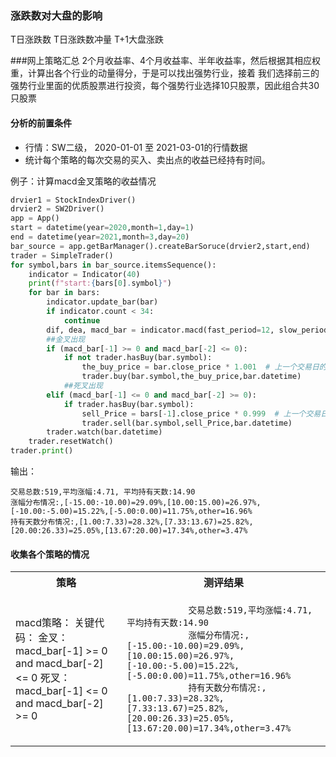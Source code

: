 

### 涨跌数对大盘的影响

T日涨跌数   T日涨跌数冲量     T+1大盘涨跌

###网上策略汇总
2个月收益率、4个月收益率、半年收益率，然后根据其相应权重，计算出各个行业的动量得分，于是可以找出强势行业，接着
我们选择前三的强势行业里面的优质股票进行投资，每个强势行业选择10只股票，因此组合共30只股票


#### 分析的前置条件

+ 行情：SW二级， 2020-01-01 至 2021-03-01的行情数据
+ 统计每个策略的每次交易的买入、卖出点的收益已经持有时间。

例子：计算macd金叉策略的收益情况 
```python
drvier1 = StockIndexDriver()
drvier2 = SW2Driver()
app = App()
start = datetime(year=2020,month=1,day=1)
end = datetime(year=2021,month=3,day=20)
bar_source = app.getBarManager().createBarSoruce(drvier2,start,end)
trader = SimpleTrader()
for symbol,bars in bar_source.itemsSequence():
    indicator = Indicator(40)
    print(f"start:{bars[0].symbol}")
    for bar in bars:
        indicator.update_bar(bar)
        if indicator.count < 34:
            continue
        dif, dea, macd_bar = indicator.macd(fast_period=12, slow_period=26, signal_period=9, array=True)
        ##金叉出现
        if (macd_bar[-1] >= 0 and macd_bar[-2] <= 0):
            if not trader.hasBuy(bar.symbol):
                the_buy_price = bar.close_price * 1.001  # 上一个交易日的收盘价作为买入价
                trader.buy(bar.symbol,the_buy_price,bar.datetime)
            ##死叉出现
        elif (macd_bar[-1] <= 0 and macd_bar[-2] >= 0):
            if trader.hasBuy(bar.symbol):
                sell_Price = bars[-1].close_price * 0.999  # 上一个交易日的收盘价作为买如价
                trader.sell(bar.symbol,sell_Price,bar.datetime)
        trader.watch(bar.datetime)
    trader.resetWatch()
trader.print()
```
输出：

    交易总数:519,平均涨幅:4.71, 平均持有天数:14.90
    涨幅分布情况:,[-15.00:-10.00)=29.09%,[10.00:15.00)=26.97%,[-10.00:-5.00)=15.22%,[-5.00:0.00)=11.75%,other=16.96%
    持有天数分布情况:,[1.00:7.33)=28.32%,[7.33:13.67)=25.82%,[20.00:26.33)=25.05%,[13.67:20.00)=17.34%,other=3.47%   

#### 收集各个策略的情况


<table>
    <tr><th>策略</th><th>测评结果</th></tr>
    <tr>
        <td>
            macd策略：
        关键代码：
         金叉：macd_bar[-1] >= 0 and macd_bar[-2] <= 0
         死叉：macd_bar[-1] <= 0 and macd_bar[-2] >= 0
        </td>
        <td>
            <code>
            交易总数:519,平均涨幅:4.71, 平均持有天数:14.90
            涨幅分布情况:,[-15.00:-10.00)=29.09%,[10.00:15.00)=26.97%,[-10.00:-5.00)=15.22%,[-5.00:0.00)=11.75%,other=16.96%
            持有天数分布情况:,[1.00:7.33)=28.32%,[7.33:13.67)=25.82%,[20.00:26.33)=25.05%,[13.67:20.00)=17.34%,other=3.47%
           </code>     
    </td>
    </tr>
</table>










